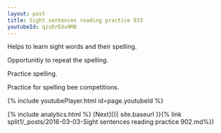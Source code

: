 ```yaml
---
layout: post
title: Sight sentences reading practice 833
youtubeId: qisDrEXv9M0
---
```

 
 
Helps to learn sight words and their spelling.

Opportunitiy to repeat the spelling. 

Practice spelling. 
 
Practice for spelling bee competitions. 
 
{% include youtubePlayer.html id=page.youtubeId %}
 
 
{% include analytics.html %} 
[Next]({{ site.baseurl }}{% link  split1/_posts/2016-03-03-Sight sentences reading practice 902.md%})
 
